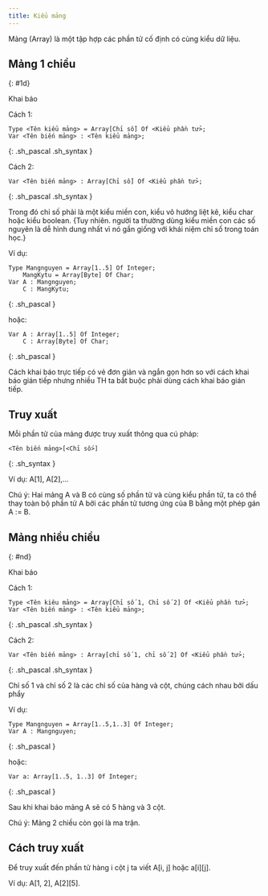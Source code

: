 ```yaml
---
title: Kiểu mảng
---
```


Mảng (Array) là một tập hợp các phần tử cố định có cùng kiểu dữ liệu.

## Mảng 1 chiều
{: #1d}

Khai báo

Cách 1:

```
Type <Tên kiểu mảng> = Array[Chỉ số] Of <Kiểu phần tử>;
Var <Tên biến mảng> : <Tên kiểu mảng>;
```
{: .sh_pascal .sh_syntax }

Cách 2:
```
Var <Tên biến mảng> : Array[Chỉ số] Of <Kiểu phần tử>;
```
{: .sh_pascal .sh_syntax }

Trong đó chỉ số phải là một kiểu miền con, kiểu vô hướng liệt kê, kiểu char hoặc kiểu boolean. {Tuy nhiên. người ta thường dùng kiểu miền con các số nguyên là dễ hình dung nhất vì nó gần giống với khái niệm chỉ số trong toán học.}

Ví dụ:

```
Type Mangnguyen = Array[1..5] Of Integer;
    MangKytu = Array[Byte] Of Char;
Var A : Mangnguyen;
    C : MangKytu;
```
{: .sh_pascal }

hoặc:

```
Var A : Array[1..5] Of Integer;
    C : Array[Byte] Of Char;
```
{: .sh_pascal }

Cách khai báo trực tiếp có vẻ đơn giản và ngắn gọn hơn so với cách khai báo gián tiếp nhưng nhiều TH ta bắt buộc phải dùng cách khai báo gián tiếp.

## Truy xuất

Mỗi phần tử của mảng được truy xuất thông qua cú pháp:

```
<Tên biến mảng>[<Chỉ số>]
```
{: .sh_syntax }

Ví dụ: A[1], A[2],…

Chú ý: Hai mảng A và B có cùng số phần tử và cùng kiểu phần tử, ta có thể thay toàn bộ phần tử A bởi các phần tử tương ứng của B bằng một phép gán A := B.

## Mảng nhiều chiều
{: #nd}

Khai báo

Cách 1:

```
Type <Tên kiêu mảng> = Array[Chỉ số 1, Chỉ số 2] Of <Kiểu phần tử>;
Var <Tên biến mảng> : <Tên kiểu mảng>;
```
{: .sh_pascal .sh_syntax }

Cách 2:

```
Var <Tên biến mảng> : Array[chỉ số 1, chỉ số 2] Of <Kiểu phần tử>;
```
{: .sh_pascal .sh_syntax }

Chỉ số 1 và chỉ số 2 là các chỉ số của hàng và cột, chúng cách nhau bởi dấu phẩy

Ví dụ:

```
Type Mangnguyen = Array[1..5,1..3] Of Integer;
Var A : Mangnguyen;
```
{: .sh_pascal }

hoặc:

```
Var a: Array[1..5, 1..3] Of Integer;
```
{: .sh_pascal }

Sau khi khai báo mảng A sẽ có 5 hàng và 3 cột.

Chú ý: Mảng 2 chiều còn gọi là ma trận.

## Cách truy xuất

Để truy xuất đến phần tử hàng i cột j ta viết A[i, j] hoặc a[i][j].

Ví dụ: A[1, 2], A[2][5].
